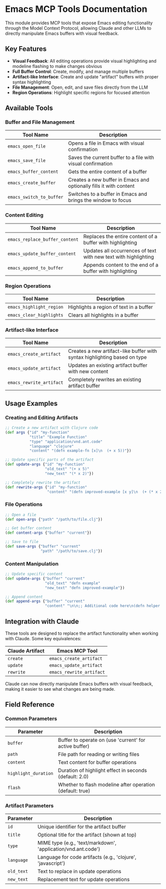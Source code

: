 # Emacs MCP Tools Documentation

This module provides MCP tools that expose Emacs editing functionality through the Model Context Protocol, allowing Claude and other LLMs to directly manipulate Emacs buffers with visual feedback.

## Key Features

- **Visual Feedback**: All editing operations provide visual highlighting and modeline flashing to make changes obvious
- **Full Buffer Control**: Create, modify, and manage multiple buffers
- **Artifact-like Interface**: Create and update "artifact" buffers with proper syntax highlighting
- **File Management**: Open, edit, and save files directly from the LLM
- **Region Operations**: Highlight specific regions for focused attention

## Available Tools

### Buffer and File Management

| Tool Name | Description |
| --- | --- |
| `emacs_open_file` | Opens a file in Emacs with visual confirmation |
| `emacs_save_file` | Saves the current buffer to a file with visual confirmation |
| `emacs_buffer_content` | Gets the entire content of a buffer |
| `emacs_create_buffer` | Creates a new buffer in Emacs and optionally fills it with content |
| `emacs_switch_to_buffer` | Switches to a buffer in Emacs and brings the window to focus |

### Content Editing

| Tool Name | Description |
| --- | --- |
| `emacs_replace_buffer_content` | Replaces the entire content of a buffer with highlighting |
| `emacs_update_buffer_content` | Updates all occurrences of text with new text with highlighting |
| `emacs_append_to_buffer` | Appends content to the end of a buffer with highlighting |

### Region Operations

| Tool Name | Description |
| --- | --- |
| `emacs_highlight_region` | Highlights a region of text in a buffer |
| `emacs_clear_highlights` | Clears all highlights in a buffer |

### Artifact-like Interface

| Tool Name | Description |
| --- | --- |
| `emacs_create_artifact` | Creates a new artifact-like buffer with syntax highlighting based on type |
| `emacs_update_artifact` | Updates an existing artifact buffer with new content |
| `emacs_rewrite_artifact` | Completely rewrites an existing artifact buffer |

## Usage Examples

### Creating and Editing Artifacts

```clojure
;; Create a new artifact with Clojure code
(def args {"id" "my-function"
           "title" "Example Function"
           "type" "application/vnd.ant.code"
           "language" "clojure"
           "content" "(defn example-fn [x]\n  (+ x 5))"})

;; Update specific parts of the artifact
(def update-args {"id" "my-function"
                  "old_text" "(+ x 5)"
                  "new_text" "(* x 2)"})

;; Completely rewrite the artifact
(def rewrite-args {"id" "my-function"
                   "content" "(defn improved-example [x y]\n  (+ (* x 2) y))"})
```

### File Operations

```clojure
;; Open a file
(def open-args {"path" "/path/to/file.clj"})

;; Get buffer content
(def content-args {"buffer" "current"})

;; Save to file
(def save-args {"buffer" "current"
                "path" "/path/to/save.clj"})
```

### Content Manipulation

```clojure
;; Update specific content
(def update-args {"buffer" "current"
                  "old_text" "defn example"
                  "new_text" "defn improved-example"})

;; Append content
(def append-args {"buffer" "current"
                  "content" "\n\n;; Additional code here\n(defn helper [] nil)"})
```

## Integration with Claude

These tools are designed to replace the artifact functionality when working with Claude. Some key equivalences:

| Claude Artifact | Emacs MCP Tool |
| --- | --- |
| `create` | `emacs_create_artifact` |
| `update` | `emacs_update_artifact` |
| `rewrite` | `emacs_rewrite_artifact` |

Claude can now directly manipulate Emacs buffers with visual feedback, making it easier to see what changes are being made.

## Field Reference

### Common Parameters

| Parameter | Description |
| --- | --- |
| `buffer` | Buffer to operate on (use 'current' for active buffer) |
| `path` | File path for reading or writing files |
| `content` | Text content for buffer operations |
| `highlight_duration` | Duration of highlight effect in seconds (default: 2.0) |
| `flash` | Whether to flash modeline after operation (default: true) |

### Artifact Parameters

| Parameter | Description |
| --- | --- |
| `id` | Unique identifier for the artifact buffer |
| `title` | Optional title for the artifact (shown at top) |
| `type` | MIME type (e.g., 'text/markdown', 'application/vnd.ant.code') |
| `language` | Language for code artifacts (e.g., 'clojure', 'javascript') |
| `old_text` | Text to replace in update operations |
| `new_text` | Replacement text for update operations |